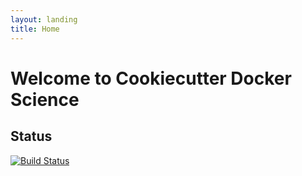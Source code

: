 ```yaml
---
layout: landing
title: Home
---
```


# Welcome to Cookiecutter Docker Science




## Status

[![Build Status](https://travis-ci.org/docker-science/cookiecutter-docker-science.svg?branch=master)](https://travis-ci.org/docker-science/cookiecutter-docker-science)



